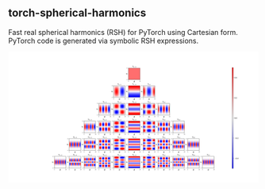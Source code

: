## **torch-spherical-harmonics**

Fast real spherical harmonics (RSH) for PyTorch using Cartesian form. PyTorch code is generated via symbolic RSH expressions.

![](etc/rsph_theta_phi.png)
